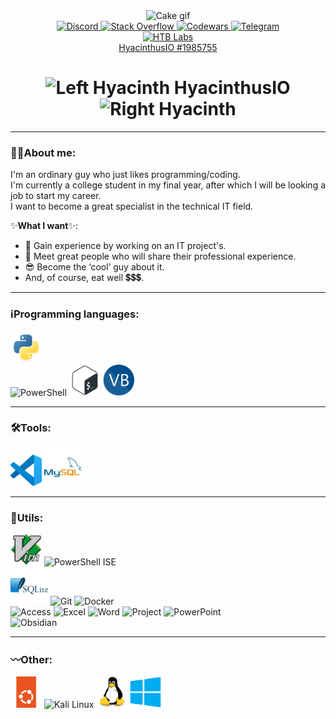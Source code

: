 <div id="profile_gif" align="center">
  <img src="https://i.giphy.com/media/v1.Y2lkPTc5MGI3NjExcmx3MXR3NHN2MnZ2aDh4bTZkcHY2Z2tndnZ3ZXNnaWo0Ymd6ZTFseSZlcD12MV9pbnRlcm5hbF9naWZfYnlfaWQmY3Q9cw/2dn1BqrVTs7zejxC9V/giphy.gif" width="200" alt="Cake gif"/>
</div>

<div id="social_links" align="center">
  <a href="https://discordapp.com/users/1262060669021458477">
    <img src="https://img.shields.io/badge/Discord-7289DA?logo=discord&logoColor=white" alt="Discord"/>
  </a>
  
  <a href="https://stackoverflow.com/users/25672075/hyacinthusio">
    <img src="https://img.shields.io/badge/Stuck%20Overflow-F48024?logo=stackoverFlow&logoColor=white" alt="Stack Overflow"/>
  </a>
  
  <a href="https://www.codewars.com/users/HyacinthusIO">
    <img src="https://img.shields.io/badge/Codewars-C51E26?logo=codewars&logoColor=white" alt="Codewars"/>
  </a>

  <a href="https://t.me/HyacinthusIO">
    <img src="https://img.shields.io/badge/Telegram-0088CC?logo=telegram&logoColor=white" alt="Telegram"/>
  </a>
</div>

<div id="social_id" align="center">
  <a href="https://app.hackthebox.com">
  <img src="https://img.shields.io/badge/HTB%20Labs-9FEF00?logo=hackthebox&logoColor=white&style=for-the-badge" alt="HTB Labs"/> <br> HyacinthusIO #1985755
  </a>
</div>

<div id="username" align="center">
  <h1>
    <img src="https://i.giphy.com/media/v1.Y2lkPTc5MGI3NjExaGM5azIxZXV3cm96bG5uNnY0dTlqYjhxdmwxdjZ4amptczJvazZuciZlcD12MV9pbnRlcm5hbF9naWZfYnlfaWQmY3Q9cw/uw0dnRGBBVQUwewpam/giphy.gif" width="50" alt="Left Hyacinth"/>
    HyacinthusIO
    <img src="https://i.giphy.com/media/v1.Y2lkPTc5MGI3NjExejM3ejdkZGY4OWkzMGJueXB3em45bWl0N2JwMXQ4YmZzcTNhZmdrciZlcD12MV9pbnRlcm5hbF9naWZfYnlfaWQmY3Q9cw/tz9d92qv2ICmzkblcI/giphy.gif" width="50" alt="Right Hyacinth"/>
  </h1>
</div>

---
### 🙋‍♂️About me:
I'm an ordinary guy who just likes programming/coding.<br>
I'm currently a college student in my final year, after which I will be looking a job to start my career.<br> 
I want to become a great specialist in the technical IT field.<br>

✨**What I want**✨:
- 💼 Gain experience by working on an IT project's.
- 🤝 Meet great people who will share their professional experience.
- 😎 Become the ‘cool’ guy about it.
- And, of course, eat well 💲💲💲.

---
### ℹProgramming languages:
<div id="programming_languages_icons">
  <img src="https://raw.githubusercontent.com/devicons/devicon/6910f0503efdd315c8f9b858234310c06e04d9c0/icons/python/python-original.svg" alt="Python" width=50 />
  <div id="script_lang">
    <img src="https://img.icons8.com/?size=100&id=FwaVI1qCE7hQ&format=png&color=000000" alt="PowerShell" width=50 />
    <img src="https://raw.githubusercontent.com/devicons/devicon/6910f0503efdd315c8f9b858234310c06e04d9c0/icons/bash/bash-original.svg" alt="Bash" width=50 />
    <img src="https://raw.githubusercontent.com/devicons/devicon/6910f0503efdd315c8f9b858234310c06e04d9c0/icons/visualbasic/visualbasic-original.svg" alt="VBA" width=50 />
  </div>
</div>

---
### 🛠️Tools:
<div id="tools_icons">
  <img src="https://raw.githubusercontent.com/devicons/devicon/6910f0503efdd315c8f9b858234310c06e04d9c0/icons/vscode/vscode-original.svg" alt="VSCode" width=50 />
  <img src="https://raw.githubusercontent.com/devicons/devicon/6910f0503efdd315c8f9b858234310c06e04d9c0/icons/mysql/mysql-original-wordmark.svg" alt="MySQL" width=60 />
</div>

---
### 🧰Utils:
<div id="utils_icons">
  <div id="editors">
    <img src="https://raw.githubusercontent.com/devicons/devicon/6910f0503efdd315c8f9b858234310c06e04d9c0/icons/vim/vim-original.svg" alt="Vim" width=50 />
    <img src="https://img.icons8.com/?size=100&id=1aLOSMCcgWFr&format=png&color=000000" alt="PowerShell ISE" width=50 />
  </div>
  <img src="https://raw.githubusercontent.com/devicons/devicon/6910f0503efdd315c8f9b858234310c06e04d9c0/icons/sqlite/sqlite-original-wordmark.svg" alt="SQLite" width=60 />
  <img src="https://user-images.githubusercontent.com/25181517/192108372-f71d70ac-7ae6-4c0d-8395-51d8870c2ef0.png" alt="Git" width=50 />
  <img src="https://user-images.githubusercontent.com/25181517/117207330-263ba280-adf4-11eb-9b97-0ac5b40bc3be.png" alt="Docker" width=50 />
  <div id="microsoft_office">
    <img src="https://img.icons8.com/?size=100&id=121160&format=png&color=000000" alt="Access" width=50 />
    <img src="https://img.icons8.com/?size=100&id=117561&format=png&color=000000" alt="Excel" width=50 />
    <img src="https://img.icons8.com/?size=100&id=pGHcje298xSl&format=png&color=000000" alt="Word" width=50 />
    <img src="https://img.icons8.com/?size=100&id=7lJtplrxEIbD&format=png&color=000000" alt="Project" width=50 />
    <img src="https://img.icons8.com/?size=100&id=117557&format=png&color=000000" alt="PowerPoint" width=50 />
  </div>
  <div id="some_useful">
    <img src="https://img.icons8.com/?size=100&id=q53th37bGbV0&format=png&color=000000" alt="Obsidian" width=50 />
  </div>
</div>

---
### 〰️Other:
<div id="other_icons">
  <div id="os">
    <img src="https://raw.githubusercontent.com/devicons/devicon/6910f0503efdd315c8f9b858234310c06e04d9c0/icons/ubuntu/ubuntu-original.svg" alt="Ubuntu" width=50 />
    <img src="https://img.icons8.com/?size=100&id=101665&format=png&color=000000" alt="Kali Linux" width=50 />
    <img src="https://raw.githubusercontent.com/devicons/devicon/6910f0503efdd315c8f9b858234310c06e04d9c0/icons/linux/linux-original.svg" alt="Linux" width=50 />
    <img src="https://raw.githubusercontent.com/devicons/devicon/6910f0503efdd315c8f9b858234310c06e04d9c0/icons/windows8/windows8-original.svg" alt="Windows10" width=50 />
  </div>
</div>
